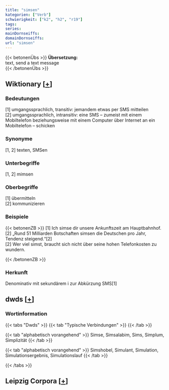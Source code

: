 ```yaml
---
title: "simsen"
kategorien: ["Verb"]
schwierigkeit: ["k2", "h2", "r19"]
tags:
series:
mainDornseiffs:
domainDornseiffs:
url: "simsen"
---
```


{{< betonenÜbs >}}
**Übersetzung:**  
text, send a text message  
{{< /betonenÜbs >}}

## Wiktionary [[+](https://de.wiktionary.org/wiki/simsen)]

### Bedeutungen
[1] umgangssprachlich, transitiv: jemandem etwas per SMS mitteilen  
[2] umgangssprachlich, intransitiv: eine SMS – zumeist mit einem Mobiltelefon beziehungsweise mit einem Computer über Internet an ein Mobiltelefon – schicken  

### Synonyme
[1, 2] texten, SMSen  

### Unterbegriffe
[1, 2] mimsen  

### Oberbegriffe
[1] übermitteln  
[2] kommunizieren  

### Beispiele
{{< betonenZB >}}
[1] Ich simse dir unsere Ankunftszeit am Hauptbahnhof.  
[2] „Rund 51 Milliarden Botschaften simsen die Deutschen pro Jahr, Tendenz steigend.“[2]  
[2] Wer viel simst, braucht sich  nicht über seine hohen Telefonkosten zu wundern.  

{{< /betonenZB >}}
### Herkunft
Denominativ mit sekundärem i zur Abkürzung SMS[1]  



## dwds [[+](https://www.dwds.de/wb/simsen)]

### Wortinformation
{{< tabs "Dwds" >}}
{{< tab "Typische Verbindungen" >}}
{{< /tab >}}

{{< tab "alphabetisch vorangehend" >}}
Simse, Simsalabim, Sims, Simplum, Simplizität
{{< /tab >}}

{{< tab "alphabetisch vorangehend" >}}
Simshobel, Simulant, Simulation, Simulationsergebnis, Simulationslauf
{{< /tab >}}

{{< /tabs >}}

## Leipzig Corpora [[+](https://corpora.uni-leipzig.de/en/res?word=simsen&corpusId=deu_newscrawl-public_2018)]


